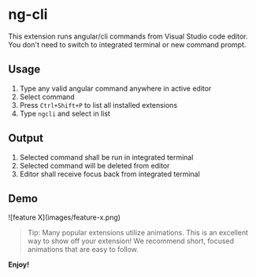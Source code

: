 # ng-cli 

This extension runs angular/cli commands from Visual Studio code editor. You don't need to switch to integrated terminal or new command prompt.

## Usage

1. Type any valid angular command anywhere in active editor
2. Select command
3. Press `Ctrl+Shift+P` to list all installed extensions
4. Type `ngcli` and select in list

## Output
1. Selected command shall be run in integrated terminal
2. Selected command will be deleted from editor
3. Editor shall receive focus back from integrated terminal

## Demo

\!\[feature X\]\(images/feature-x.png\)

> Tip: Many popular extensions utilize animations. This is an excellent way to show off your extension! We recommend short, focused animations that are easy to follow.


**Enjoy!**
